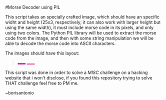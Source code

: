 #Morse Decoder using PIL

This script takes an specially crafted image, which should have an specific widht and height (25x3, respectively; it can also work with larger height but using the same width), it must include morse code in its pixels, and only using two colors. The Python PIL library will be used to extract the morse code from the image, and then with some string manipulation we will be able to decode the morse code into ASCII characters.

The images should have this layout:
> ![IMG](https://github.com/BorisBagz/pil_morseDecoder/blob/main/pwd2.png)
> ![IMG](https://github.com/BorisBagz/pil_morseDecoder/blob/main/pwd.png)

This script was done in order to solve a *MISC* challenge on a hacking website that i won't disclose, if you found this repository trying to solve THAT challenge feel free to PM me.

~borisantonio
